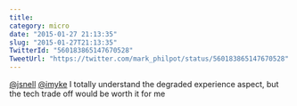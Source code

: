 ```yaml
---
title: 
category: micro
date: "2015-01-27 21:13:35"
slug: "2015-01-27T21:13:35"
TwitterId: "560183865147670528"
TweetUrl: "https://twitter.com/mark_philpot/status/560183865147670528"
---
```


[@jsnell](https://twitter.com/jsnell) [@imyke](https://twitter.com/imyke) I
totally understand the degraded experience aspect, but the tech trade off would
be worth it for me
